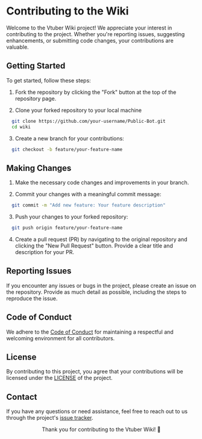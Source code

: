 # Contributing to the Wiki

Welcome to the Vtuber Wiki project! We appreciate your interest in contributing to the project. Whether you're reporting issues, suggesting enhancements, or submitting code changes, your contributions are valuable.

## Getting Started

To get started, follow these steps:

1. Fork the repository by clicking the "Fork" button at the top of the repository page.

2. Clone your forked repository to your local machine

```bash
  git clone https://github.com/your-username/Public-Bot.git
  cd wiki
```

3. Create a new branch for your contributions:

```bash
  git checkout -b feature/your-feature-name
```

## Making Changes

1. Make the necessary code changes and improvements in your branch.

2. Commit your changes with a meaningful commit message:

```bash
  git commit -m "Add new feature: Your feature description"
```

3. Push your changes to your forked repository:

```bash
  git push origin feature/your-feature-name
```

4. Create a pull request (PR) by navigating to the original repository and clicking the "New Pull Request" button. Provide a clear title and description for your PR.

## Reporting Issues

If you encounter any issues or bugs in the project, please create an issue on the repository. Provide as much detail as possible, including the steps to reproduce the issue.


## Code of Conduct

We adhere to the [Code of Conduct](https://github.com/vtuberwiki/Public-Bot/blob/main/CODE_OF_CONDUCT.md) for maintaining a respectful and welcoming environment for all contributors.

## License

By contributing to this project, you agree that your contributions will be licensed under the [LICENSE](https://github.com/vtuberwiki/Public-Bot/blob/main/LICENSE) of the project.

## Contact

If you have any questions or need assistance, feel free to reach out to us through the project's [issue tracker](https://github.com/vtuberswiki/Public-Bot/issues).


<p align="center"> Thank you for contributing to the Vtuber Wiki! 🎉 </p>
